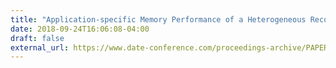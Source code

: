```yaml
---
title: "Application-specific Memory Performance of a Heterogeneous Reconfigurable Architecture"
date: 2018-09-24T16:06:08-04:00
draft: false
external_url: https://www.date-conference.com/proceedings-archive/PAPERS/2010/DATE10/PDFFILES/04.4_3.PDF
---
```


